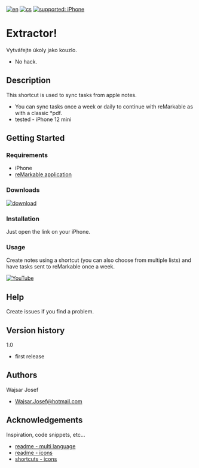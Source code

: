 [![en](https://img.shields.io/badge/lang-en-red.svg)](https://github.com/PepikVaio/remarkable_re-Minder)
[![cs](https://img.shields.io/badge/lang-cs-springgreen.svg)](https://github.com/PepikVaio/remarkable_re-Minder/blob/main/.language_cs/README_cs.md)
[![supported: iPhone](https://img.shields.io/badge/iPhone-supported-blueviolet)](https://www.apple.com/cz/iphone/)



# Extractor!
Vytvářejte úkoly jako kouzlo.
* No hack.

## Description
This shortcut is used to sync tasks from apple notes.
* You can sync tasks once a week or daily to continue with reMarkable as with a classic *pdf.
* tested - iPhone 12 mini

## Getting Started

### Requirements
* iPhone
* [reMarkable application](https://apps.apple.com/cz/app/remarkable-mobile/id1274957816?l=cs)


### Downloads
[![download](https://img.shields.io/badge/download-latest_release-slategray)]()


### Installation
Just open the link on your iPhone.

### Usage
Create notes using a shortcut (you can also choose from multiple lists) and have tasks sent to reMarkable once a week.

[![YouTube](https://img.shields.io/badge/video-YouTube-red)]()

## Help
Create issues if you find a problem.

## Version history
1.0
* first release


## Authors
Wajsar Josef
* Wajsar.Josef@hotmail.com

## Acknowledgements
Inspiration, code snippets, etc...
* [readme - multi language](https://github.com/jonatasemidio/multilanguage-readme-pattern)
* [readme - icons](https://shields.io/)
* [shortcuts - icons](https://base64.guru/converter/encode/image)
